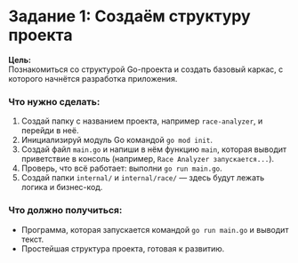 # Задание 1: Создаём структуру проекта

**Цель:**  
Познакомиться со структурой Go-проекта и создать базовый каркас, с которого начнётся разработка приложения.

### Что нужно сделать:

1. Создай папку с названием проекта, например `race-analyzer`, и перейди в неё.
2. Инициализируй модуль Go командой `go mod init`.
3. Создай файл `main.go` и напиши в нём функцию `main`, которая выводит приветствие в консоль (например, `Race Analyzer запускается...`).
4. Проверь, что всё работает: выполни `go run main.go`.
5. Создай папки `internal/` и `internal/race/` — здесь будут лежать логика и бизнес-код.

### Что должно получиться:

- Программа, которая запускается командой `go run main.go` и выводит текст.
- Простейшая структура проекта, готовая к развитию.

